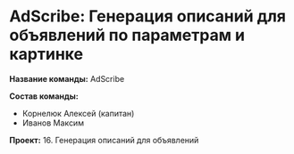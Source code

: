 # AdScribe: Генерация описаний для объявлений по параметрам и картинке

**Название команды:** AdScribe

**Состав команды:**
- Корнелюк Алексей (капитан)
- Иванов Максим
  
**Проект:** 16. Генерация описаний для объявлений
